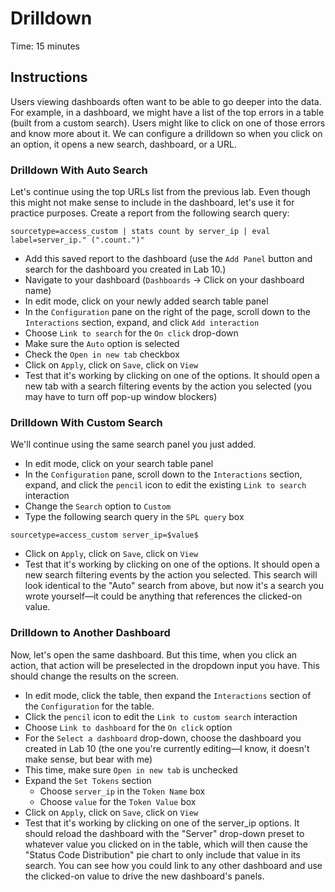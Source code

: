 # Drilldown
Time: 15 minutes

## Instructions
Users viewing dashboards often want to be able to go deeper into the data. For example, in a dashboard, we might have a list of the top errors in a table (built from a custom search). Users might like to click on one of those errors and know more about it. We can configure a drilldown so when you click on an option, it opens a new search, dashboard, or a URL.

### Drilldown With Auto Search
Let's continue using the top URLs list from the previous lab. Even though this might not make sense to include in the dashboard, let's use it for practice purposes. Create a report from the following search query:

```
sourcetype=access_custom | stats count by server_ip | eval label=server_ip." (".count.")"
```

- Add this saved report to the dashboard (use the `Add Panel` button and search for the dashboard you created in Lab 10.)
- Navigate to your dashboard (`Dashboards` -> Click on your dashboard name)
- In edit mode, click on your newly added search table panel
- In the `Configuration` pane on the right of the page, scroll down to the `Interactions` section, expand, and click `Add interaction`
- Choose `Link to search` for the `On click` drop-down
- Make sure the `Auto` option is selected
- Check the `Open in new tab` checkbox
- Click on `Apply`, click on `Save`, click on `View`
- Test that it's working by clicking on one of the options. It should open a new tab with a search filtering events by the action you selected (you may have to turn off pop-up window blockers)

### Drilldown With Custom Search
We'll continue using the same search panel you just added.

- In edit mode, click on your search table panel
- In the `Configuration` pane, scroll down to the `Interactions` section, expand, and click the `pencil` icon to edit the existing `Link to search` interaction
- Change the `Search` option to `Custom`
- Type the following search query in the `SPL query` box

```
sourcetype=access_custom server_ip=$value$
```

- Click on `Apply`, click on `Save`, click on `View`
- Test that it's working by clicking on one of the options. It should open a new search filtering events by the action you selected. This search will look identical to the "Auto" search from above, but now it's a search you wrote yourself—it could be anything that references the clicked-on value.

### Drilldown to Another Dashboard
Now, let's open the same dashboard. But this time, when you click an action, that action will be preselected in the dropdown input you have. This should change the results on the screen.

- In edit mode, click the table, then expand the `Interactions` section of the `Configuration` for the table.
- Click the `pencil` icon to edit the `Link to custom search` interaction
- Choose `Link to dashboard` for the `On click` option
- For the `Select a dashboard` drop-down, choose the dashboard you created in Lab 10 (the one you're currently editing&mdash;I know, it doesn't make sense, but bear with me)
- This time, make sure `Open in new tab` is unchecked
- Expand the `Set Tokens` section
    - Choose `server_ip` in the `Token Name` box
    - Choose `value` for the `Token Value` box
- Click on `Apply`, click on `Save`, click on `View`
- Test that it's working by clicking on one of the server_ip options. It should reload the dashboard with the "Server" drop-down preset to whatever value you clicked on in the table, which will then cause the "Status Code Distribution" pie chart to only include that value in its search. You can see how you could link to any other dashboard and use the clicked-on value to drive the new dashboard's panels.
